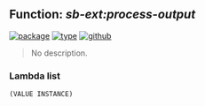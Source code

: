 ## Function: ***sb-ext:process-output***
[![package](https://img.shields.io/badge/Package-SB--EXT-5f9ea0.svg?style=social&colorA=999999)](../) [![type](https://img.shields.io/badge/Type-Function-5f9ea0.svg?style=social&colorA=999999)](../#function) [![github](https://img.shields.io/badge/GitHub-View_the_source-5f9ea0.svg?style=social&colorA=999999&logo=github)](https://github.com/sbcl/sbcl/blob/master/src/code/run-program.lisp/) 

> No description.

### Lambda list
```
(VALUE INSTANCE)
```

